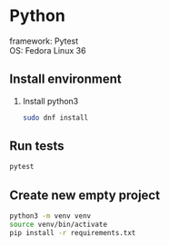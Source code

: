 # Python

framework: Pytest  
OS: Fedora Linux 36

## Install environment

1. Install python3

    ```sh
    sudo dnf install 
    ```

## Run tests

```sh
pytest
```

## Create new empty project

```sh
python3 -m venv venv
source venv/bin/activate
pip install -r requirements.txt
```
